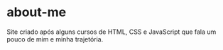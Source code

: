 # about-me
Site criado após alguns cursos de HTML, CSS e JavaScript que fala um pouco de mim e minha trajetória.
